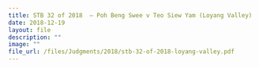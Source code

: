 ```yaml
---
title: STB 32 of 2018  – Poh Beng Swee v Teo Siew Yam (Loyang Valley)
date: 2018-12-19
layout: file
description: ""
image: ""
file_url: /files/Judgments/2018/stb-32-of-2018-loyang-valley.pdf
---
```

